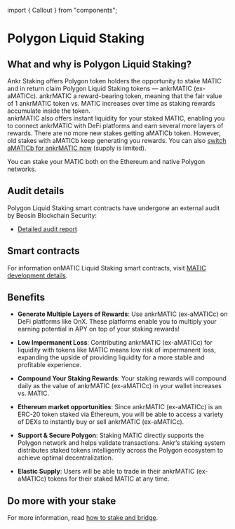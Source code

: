 import { Callout } from "components";

# Polygon Liquid Staking

## What and why is Polygon Liquid Staking?
Ankr Staking offers Polygon token holders the opportunity to stake MATIC and in return claim Polygon Liquid Staking tokens — ankrMATIC (ex-aMATICc). 
ankrMATIC a reward-bearing token, meaning that the fair value of 1 ankrMATIC token vs. MATIC increases over time as staking rewards accumulate inside the token.<br/>
ankrMATIC also offers instant liquidity for your staked MATIC, enabling you to connect ankrMATIC with DeFi platforms and earn several more layers of rewards.
<Callout type="info">
There are no more new stakes getting aMATICb token. However, old stakes with aMATICb keep generating you rewards. You can also [switch aMATICb for ankrMATIC now](https://www.ankr.com/staking/switch/) (supply is limited).
</Callout>

<Callout type="info">
You can stake your MATIC both on the Ethereum and native Polygon networks.  
</Callout>

## Audit details
Polygon Liquid Staking smart contracts have undergone an external audit by Beosin Blockchain Security:
* [Detailed audit report](https://assets.ankr.com/staking/smart_contract_security_audit_matic.pdf)

## Smart contracts
For information onMATIC Liquid Staking smart contracts, visit [MATIC development details](/staking/for-integrators/dev-details/matic-liquid-staking-mechanics/#smart-contracts).  

## Benefits
* **Generate Multiple Layers of Rewards**: Use ankrMATIC (ex-aMATICc) on DeFi platforms like OnX. These platforms enable you to multiply your earning potential in APY on top of your staking rewards!

* **Low Impermanent Loss**: Contributing ankrMATIC (ex-aMATICc) for liquidity with tokens like MATIC means low risk of impermanent loss, expanding the upside of providing liquidity for a more stable and profitable experience.

* **Compound Your Staking Rewards**: Your staking rewards will compound daily as the value of ankrMATIC (ex-aMATICc) in your wallet increases vs. MATIC.

* **Ethereum market opportunities**: Since ankrMATIC (ex-aMATICc) is an ERC-20 token staked via Ethereum, you will be able to access a variety of DEXs to instantly buy or sell ankrMATIC (ex-aMATICc).

* **Support & Secure Polygon**: Staking MATIC directly supports the Polygon network and helps validate transactions. Ankr’s staking system distributes staked tokens intelligently across the Polygon ecosystem to achieve optimal decentralization.

* **Elastic Supply**: Users will be able to trade in their ankrMATIC (ex-aMATICc) tokens for their staked MATIC at any time.

## Do more with your stake
For more information, read [how to stake and bridge](https://medium.com/ankr-network/how-to-get-matic-liquid-staking-on-polygon-network-bcda9ef501a).